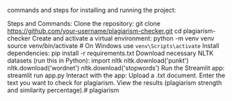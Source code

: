  commands and steps for installing and running the project:

Steps and Commands:
Clone the repository:
git clone https://github.com/your-username/plagiarism-checker.git
cd plagiarism-checker
Create and activate a virtual environment:
python -m venv venv
source venv/bin/activate  # On Windows use `venv\Scripts\activate`
Install dependencies:
pip install -r requirements.txt
Download necessary NLTK datasets (run this in Python):
import nltk
nltk.download('punkt')
nltk.download('wordnet')
nltk.download('stopwords')
Run the Streamlit app:
streamlit run app.py
Interact with the app:
Upload a .txt document.
Enter the text you want to check for plagiarism.
View the results (plagiarism strength and similarity percentage).# plagiarism
